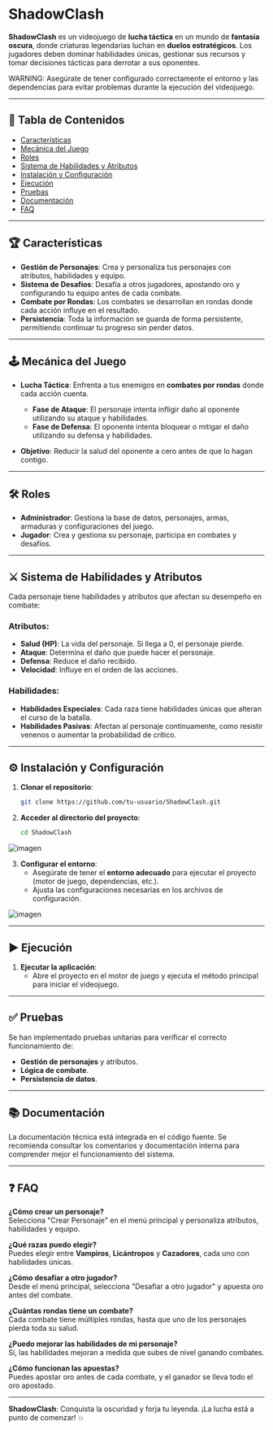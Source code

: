 # ShadowClash

**ShadowClash** es un videojuego de **lucha táctica** en un mundo de **fantasía oscura**, donde criaturas legendarias luchan en **duelos estratégicos**. Los jugadores deben dominar habilidades únicas, gestionar sus recursos y tomar decisiones tácticas para derrotar a sus oponentes.

WARNING: Asegúrate de tener configurado correctamente el entorno y las dependencias para evitar problemas durante la ejecución del videojuego.

---

## 📑 Tabla de Contenidos

- [Características](#características)
- [Mecánica del Juego](#mecánica-del-juego)
- [Roles](#roles)
- [Sistema de Habilidades y Atributos](#sistema-de-habilidades-y-atributos)
- [Instalación y Configuración](#instalación-y-configuración)
- [Ejecución](#ejecución)
- [Pruebas](#pruebas)
- [Documentación](#documentación)
- [FAQ](#faq)

---

## 🏆 Características

- **Gestión de Personajes**: Crea y personaliza tus personajes con atributos, habilidades y equipo.
- **Sistema de Desafíos**: Desafía a otros jugadores, apostando oro y configurando tu equipo antes de cada combate.
- **Combate por Rondas**: Los combates se desarrollan en rondas donde cada acción influye en el resultado.
- **Persistencia**: Toda la información se guarda de forma persistente, permitiendo continuar tu progreso sin perder datos.

---

## 🕹️ Mecánica del Juego

- **Lucha Táctica**: Enfrenta a tus enemigos en **combates por rondas** donde cada acción cuenta.
    - **Fase de Ataque**: El personaje intenta infligir daño al oponente utilizando su ataque y habilidades.
    - **Fase de Defensa**: El oponente intenta bloquear o mitigar el daño utilizando su defensa y habilidades.

- **Objetivo**: Reducir la salud del oponente a cero antes de que lo hagan contigo.

---

## 🛠️ Roles

- **Administrador**: Gestiona la base de datos, personajes, armas, armaduras y configuraciones del juego.
- **Jugador**: Crea y gestiona su personaje, participa en combates y desafíos.

---

## ⚔️ Sistema de Habilidades y Atributos

Cada personaje tiene habilidades y atributos que afectan su desempeño en combate:

### Atributos:

- **Salud (HP)**: La vida del personaje. Si llega a 0, el personaje pierde.
- **Ataque**: Determina el daño que puede hacer el personaje.
- **Defensa**: Reduce el daño recibido.
- **Velocidad**: Influye en el orden de las acciones.

### Habilidades:

- **Habilidades Especiales**: Cada raza tiene habilidades únicas que alteran el curso de la batalla.
- **Habilidades Pasivas**: Afectan al personaje continuamente, como resistir venenos o aumentar la probabilidad de crítico.

---

## ⚙️ Instalación y Configuración

1. **Clonar el repositorio**:
    ```bash
    git clone https://github.com/tu-usuario/ShadowClash.git
    ```

2. **Acceder al directorio del proyecto**:
    ```bash
    cd ShadowClash
    ```
![imagen](https://github.com/user-attachments/assets/bc718729-9db8-4d6f-9bda-4729fd29db5e)

3. **Configurar el entorno**:
    - Asegúrate de tener el **entorno adecuado** para ejecutar el proyecto (motor de juego, dependencias, etc.).
    - Ajusta las configuraciones necesarias en los archivos de configuración.

![imagen](https://github.com/user-attachments/assets/f8aab5ba-df91-4f7f-a726-9c5462a1e3cd)

---

## ▶️ Ejecución

1. **Ejecutar la aplicación**:
    - Abre el proyecto en el motor de juego y ejecuta el método principal para iniciar el videojuego.

---

## ✅ Pruebas

Se han implementado pruebas unitarias para verificar el correcto funcionamiento de:

- **Gestión de personajes** y atributos.
- **Lógica de combate**.
- **Persistencia de datos**.

---

## 📚 Documentación

La documentación técnica está integrada en el código fuente. Se recomienda consultar los comentarios y documentación interna para comprender mejor el funcionamiento del sistema.

---

## ❓ FAQ

**¿Cómo crear un personaje?**  
Selecciona "Crear Personaje" en el menú principal y personaliza atributos, habilidades y equipo.

**¿Qué razas puedo elegir?**  
Puedes elegir entre **Vampiros**, **Licántropos** y **Cazadores**, cada uno con habilidades únicas.

**¿Cómo desafiar a otro jugador?**  
Desde el menú principal, selecciona "Desafiar a otro jugador" y apuesta oro antes del combate.

**¿Cuántas rondas tiene un combate?**  
Cada combate tiene múltiples rondas, hasta que uno de los personajes pierda toda su salud.

**¿Puedo mejorar las habilidades de mi personaje?**  
Sí, las habilidades mejoran a medida que subes de nivel ganando combates.

**¿Cómo funcionan las apuestas?**  
Puedes apostar oro antes de cada combate, y el ganador se lleva todo el oro apostado.

---

**ShadowClash**: Conquista la oscuridad y forja tu leyenda. ¡La lucha está a punto de comenzar! 💥
